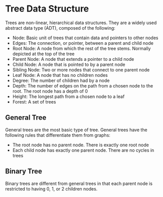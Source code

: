 <h1>Tree Data Structure</h1>
Trees are non-linear, hierarchical data structures. They are a widely used abstract data type (ADT), composed of the following:</br>
<ul>
  <li>Node: Basic unit of trees that contain data and pointers to other nodes</li>
  <li>Edges: The connection, or pointer, between a parent and child node</li>
  <li>Root Node: A node from which the rest of the tree stems. Normally depicted at the top of the tree</li>
  <li>Parent Node: A node that extends a pointer to a child node</li>
  <li>Child Node: A node that is pointed to by a parent node</li>
  <li>Sibling Node: Two or more nodes that connect to one parent node</li>
  <li>Leaf Node: A node that has no children nodes</li>
  <li>Degree: The number of children had by a node</li>
  <li>Depth: The number of edges on the path from a chosen node to the root. The root node has a depth of 0</li>
  <li>Height: The longest path from a chosen node to a leaf</li>
  <li>Forest: A set of trees</li>
</ul>
<h2>General Tree</h2>
General trees are the most basic type of tree. General trees have the following rules that differentiate them from graphs:</br>
<ul>
  <li>The root node has no parent node. There is exactly one root node</li>
  <li>Each child node has exactly one parent node. There are no cycles in trees</li>
</ul>
<h2>Binary Tree</h2>
Binary trees are different from general trees in that each parent node is restricted to having 0, 1, or 2 children nodes.</br>
